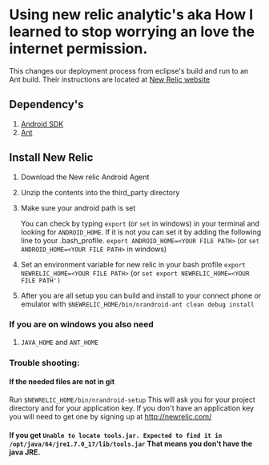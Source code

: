 # Using new relic analytic's aka How I learned to stop worrying an love the internet permission.

This changes our deployment process from eclipse's build and run to an Ant build. Their instructions are located at [New Relic website](http://newrelic.wistia.com/medias/rzbz77365w)

## Dependency's 
1. [Android SDK](http://developer.android.com/sdk/index.html)
2. [Ant](http://ant.apache.org/)

## Install New Relic
1. Download the New relic Android Agent
2. Unzip the contents into the third_party directory
3. Make sure your android path is set

   You can check by typing `export` (or `set` in windows) in your terminal and looking for `ANDROID_HOME`. If it is not you can set it by adding the following line to your .bash_profile.
   `export ANDROID_HOME=<YOUR FILE PATH>` (or `set ANDROID_HOME=<YOUR FILE PATH>` in windows)
4. Set an environment variable for new relic in your bash profile
   `export NEWRELIC_HOME=<YOUR FILE PATH>` (or `set export NEWRELIC_HOME=<YOUR FILE PATH')`
5. After you are all setup you can build and install to your connect phone or emulator with `$NEWRELIC_HOME/bin/nrandroid-ant clean debug install`

### If you are on windows you also need
1. `JAVA_HOME` and `ANT_HOME`

### Trouble shooting:

#### If the needed files are not in git

Run `$NEWRELIC_HOME/bin/nrandroid-setup` 
This will ask you for your project directory and for your application key. If you don't have an application key you will need to get one by signing up at http://newrelic.com/
    
#### If you get `Unable to locate tools.jar. Expected to find it in /opt/java/64/jre1.7.0_17/lib/tools.jar` That means you don't have the java JRE.


